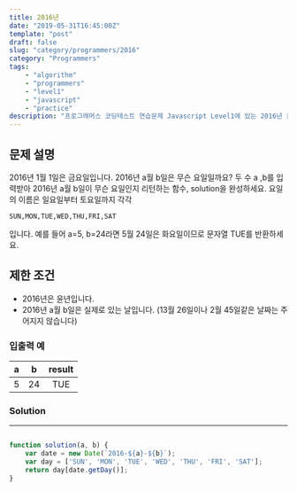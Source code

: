 ```yaml
---
title: 2016년
date: "2019-05-31T16:45:00Z"
template: "post"
draft: false
slug: "category/programmers/2016"
category: "Programmers"
tags:
    - "algorithm"
    - "programmers"
    - "level1"
    - "javascript"
    - "practice"
description: "프로그래머스 코딩테스트 연습문제 Javascript Level1에 있는 2016년 문제 풀이"
---
```


## 문제 설명

2016년 1월 1일은 금요일입니다. 2016년 a월 b일은 무슨 요일일까요?
두 수 a ,b를 입력받아 2016년 a월 b일이 무슨 요일인지 리턴하는 함수, solution을 완성하세요.
요일의 이름은 일요일부터 토요일까지 각각

```
SUN,MON,TUE,WED,THU,FRI,SAT
```

입니다. 예를 들어 a=5, b=24라면 5월 24일은 화요일이므로 문자열 TUE를 반환하세요.

## 제한 조건

- 2016년은 윤년입니다.
- 2016년 a월 b일은 실제로 있는 날입니다. (13월 26일이나 2월 45일같은 날짜는 주어지지 않습니다)

### 입출력 예

| a | b | result |
| --- | :---: | :---: |
| 5 | 24 | TUE |

### Solution

---

```javascript

function solution(a, b) {
    var date = new Date(`2016-${a}-${b}`);
    var day = ['SUN', 'MON', 'TUE', 'WED', 'THU', 'FRI', 'SAT'];
    return day[date.getDay()];
}

```

